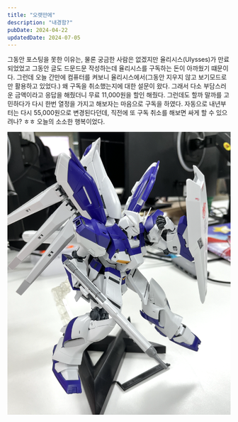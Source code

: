 ```yaml
---
title: "오랫만에"
description: "내경함?"
pubDate: 2024-04-22
updatedDate: 2024-07-05
---
```


그동안 포스팅을 못한 이유는, 물론 궁금한 사람은 없겠지만 율리시스(Ulysses)가 만료되었었고 그동안 글도 드문드문 작성하는데 율리시스를 구독하는 돈이 아까웠기 떄문이다. 그런데 오늘 간만에 컴퓨터를 켜보니 율리시스에서(그동안 지우지 않고 보기모드로만 활용하고 있었다.) 왜 구독을 취소했는지에 대한 설문이 왔다. 그래서 다소 부담스러운 금액이라고 응답을 해줬더니 무료 11,000원을 할인 해줬다. 그런데도 할까 말까를 고민하다가 다시 한번 열정을 가지고 해보자는 마음으로 구독을 하였다. 자동으로 내년부터는 다시 55,000원으로 변경된다던데, 직전에 또 구독 취소를 해보면 싸게 할 수 있으려나? ㅎㅎ 오늘의 소소한 행복이었다.

![](/content/images/2024/04/DraggedImage.png)
